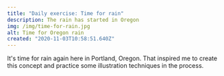 ```yaml
---
title: "Daily exercise: Time for rain"
description: The rain has started in Oregon
img: /img/time-for-rain.jpg
alt: Time for Oregon rain
created: "2020-11-03T10:58:51.640Z"
---
```


It's time for rain again here in Portland, Oregon. That inspired me to create this concept and practice some illustration techniques in the process. 